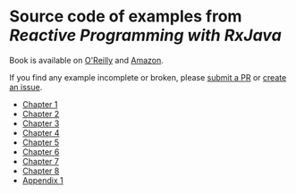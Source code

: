 # Source code of examples from _Reactive Programming with RxJava_

Book is available on [O'Reilly](http://shop.oreilly.com/product/0636920042228.do) and [Amazon](http://shop.oreilly.com/product/0636920042228.do).

If you find any example incomplete or broken, please [submit a PR](https://github.com/nurkiewicz/rxjava-book-examples/pulls) or [create an issue](https://github.com/nurkiewicz/rxjava-book-examples/issues/new).

* [Chapter 1](https://github.com/nurkiewicz/rxjava-book-examples/tree/master/src/test/java/com/oreilly/rxjava/ch1)
* [Chapter 2](https://github.com/nurkiewicz/rxjava-book-examples/tree/master/src/test/java/com/oreilly/rxjava/ch2)
* [Chapter 3](https://github.com/nurkiewicz/rxjava-book-examples/tree/master/src/test/java/com/oreilly/rxjava/ch3)
* [Chapter 4](https://github.com/nurkiewicz/rxjava-book-examples/tree/master/src/test/java/com/oreilly/rxjava/ch4)
* [Chapter 5](https://github.com/nurkiewicz/rxjava-book-examples/tree/master/src/test/java/com/oreilly/rxjava/ch5)
* [Chapter 6](https://github.com/nurkiewicz/rxjava-book-examples/tree/master/src/test/java/com/oreilly/rxjava/ch6)
* [Chapter 7](https://github.com/nurkiewicz/rxjava-book-examples/tree/master/src/test/java/com/oreilly/rxjava/ch7)
* [Chapter 8](https://github.com/nurkiewicz/rxjava-book-examples/tree/master/src/test/java/com/oreilly/rxjava/ch8)
* [Appendix 1](https://github.com/nurkiewicz/rxjava-book-examples/tree/master/src/test/java/com/oreilly/rxjava/appendix1)
